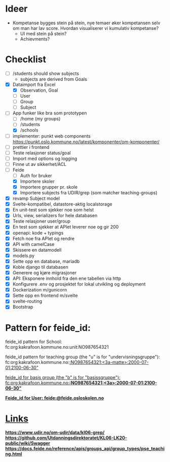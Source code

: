 # Ideer

- Kompetanse bygges stein på stein, nye temaer øker kompetansen selv om man har lav score. Hvordan visualiserer vi kumulativ kompetanse?
  - UI med stein på stein?
  - Achievments?

# Checklist

- [ ] /students should show subjects
  - subjects are derived from Goals
- [x] Dataimport fra Excel
  - [x] Observation, Goal
  - [ ] User
  - [ ] Group
  - [ ] Subject
- [ ] App funker like bra som prototypen
  - [ ] /home (my groups)
  - [ ] /students
  - [x] /schools
- [ ] implementer: punkt web components https://punkt.oslo.kommune.no/latest/komponenter/om-komponenter/
- [ ] prettier i frontend
- [ ] Teste relasjoner status/goal
- [ ] Import med options og logging
- [ ] Finne ut av sikkerhet/ACL
- [ ] Feide
  - [ ] Auth for bruker
  - [x] Importere skoler
  - [x] Importere grupper pr. skole
  - [x] Importere subjects fra UDIR/grep (som matcher teaching-groups)
- [x] revamp Subject model
- [x] Svelte-kompatibel, datastore-aktig localstorage
- [x] En unit-test som sjekker noe som helst
- [x] Urls, view, serializers for hele databasen
- [x] Teste relasjoner user/group
- [x] En test som sjekker at APIet leverer noe og gir 200
- [x] openapi: kode + typings
- [x] Fetch noe fra APIet og rendre
- [x] API with camelCase
- [x] Skissere en datamodell
- [x] models.py
- [x] Sette opp en database, mariadb
- [x] Koble django til databasen
- [x] Generere og kjøre migrasjoner
- [x] API: Eksponere innhold fra den ene tabellen via http
- [x] Konfigurere .env og prosjektet for lokal utvikling og deployment
- [x] Dockerization m/gunicorn
- [x] Sette opp en frontend m/svelte
- [x] svelte-routing
- [x] Bootstrap

# Pattern for feide_id:

feide_id pattern for School:
fc:org:kakrafoon.kommune.no:unit:NO987654321

feide_id pattern for teaching group (the "u" is for "undervisningsgruppe"):
fc:org:kakrafoon.kommune.no:<u>:NO987654321:<3a-matte>:2000-07-01:2100-06-30"

feide_id for basis group (the "b" is for "basissgruppe"):
fc:org:kakrafoon.kommune.no:<b>:NO987654321:<3a>:2000-07-01:2100-06-30"

Feide_id for User:
feide:<username>@feide.osloskolen.no

# Links

https://www.udir.no/om-udir/data/kl06-grep/
https://github.com/Utdanningsdirektoratet/KL06-LK20-public/wiki/Swagger
https://docs.feide.no/reference/apis/groups_api/group_types/pse_teaching.html
